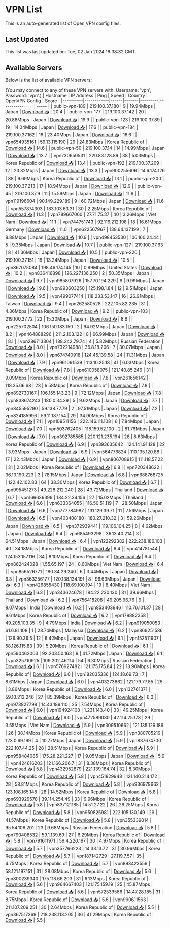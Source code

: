 # VPN List

This is an auto-generated list of Open VPN config files.

## Last Updated

This list was last updated on: Tue, 02 Jan 2024 16:38:32 GMT.

## Available Servers

Below is the list of available VPN servers:

(You may connect to any of these VPN servers with: Username: 'vpn', Password: 'vpn'.)
| Hostname | IP Address | Ping | Speed | Country | OpenVPN Config | Score |
|----------|------------|------|-------|---------|----------------| ----- |
| public-vpn-189 | 219.100.37.180 | 9 | 19.94Mbps | Japan | [Download 📥](./configs/server_0_JP.ovpn) | 20.4 |
| public-vpn-177 | 219.100.37.142 | 20 | 20.88Mbps | Japan | [Download 📥](./configs/server_1_JP.ovpn) | 19.9 |
| public-vpn-123 | 219.100.37.89 | 19 | 14.04Mbps | Japan | [Download 📥](./configs/server_2_JP.ovpn) | 17.6 |
| public-vpn-184 | 219.100.37.162 | 16 | 23.40Mbps | Japan | [Download 📥](./configs/server_3_JP.ovpn) | 16.6 |
| vpn654935161 | 59.13.115.190 | 29 | 24.83Mbps | Korea Republic of | [Download 📥](./configs/server_4_KR.ovpn) | 14.6 |
| public-vpn-50 | 219.100.37.14 | 14 | 14.99Mbps | Japan | [Download 📥](./configs/server_5_JP.ovpn) | 13.7 |
| vpn730650531 | 220.83.128.89 | 38 | 5.03Mbps | Korea Republic of | [Download 📥](./configs/server_6_KR.ovpn) | 13.4 |
| public-vpn-192 | 219.100.37.209 | 12 | 23.32Mbps | Japan | [Download 📥](./configs/server_7_JP.ovpn) | 13.3 |
| vpn900255606 | 14.6.174.126 | 88 | 9.69Mbps | Korea Republic of | [Download 📥](./configs/server_8_KR.ovpn) | 13.1 |
| public-vpn-200 | 219.100.37.213 | 17 | 18.94Mbps | Japan | [Download 📥](./configs/server_9_JP.ovpn) | 12.9 |
| public-vpn-45 | 219.100.37.9 | 11 | 15.59Mbps | Japan | [Download 📥](./configs/server_10_JP.ovpn) | 11.9 |
| vpn119196604 | 90.149.229.189 | 9 | 60.72Mbps | Japan | [Download 📥](./configs/server_11_JP.ovpn) | 11.6 |
| vpn557874303 | 183.103.63.31 | 30 | 2.25Mbps | Korea Republic of | [Download 📥](./configs/server_12_KR.ovpn) | 11.3 |
| vpn789667060 | 27.71.75.37 | 40 | 3.26Mbps | Viet Nam | [Download 📥](./configs/server_13_VN.ovpn) | 11.1 |
| vpn744751743 | 92.116.212.198 | 18 | 16.61Mbps | Germany | [Download 📥](./configs/server_14_DE.ovpn) | 11.0 |
| vpn622567967 | 138.64.137.199 | 7 | 8.88Mbps | Japan | [Download 📥](./configs/server_15_JP.ovpn) | 10.9 |
| vpn498453530 | 106.160.24.44 | 5 | 9.35Mbps | Japan | [Download 📥](./configs/server_16_JP.ovpn) | 10.7 |
| public-vpn-127 | 219.100.37.63 | 8 | 41.36Mbps | Japan | [Download 📥](./configs/server_17_JP.ovpn) | 10.5 |
| public-vpn-220 | 219.100.37.151 | 18 | 13.24Mbps | Japan | [Download 📥](./configs/server_18_JP.ovpn) | 10.5 |
| vpn867075084 | 198.46.174.145 | 10 | 0.99Mbps | United States | [Download 📥](./configs/server_19_US.ovpn) | 10.2 |
| vpn836416898 | 126.227.136.250 | 2 | 50.35Mbps | Japan | [Download 📥](./configs/server_20_JP.ovpn) | 9.7 |
| vpn985807926 | 157.70.194.229 | 9 | 9.99Mbps | Japan | [Download 📥](./configs/server_21_JP.ovpn) | 9.6 |
| vpn993603250 | 125.198.1.84 | 12 | 9.51Mbps | Japan | [Download 📥](./configs/server_22_JP.ovpn) | 9.5 |
| vpn499077414 | 118.233.53.147 | 16 | 26.91Mbps | Taiwan | [Download 📥](./configs/server_23_TW.ovpn) | 9.4 |
| vpn262580528 | 222.105.82.235 | 31 | 4.36Mbps | Korea Republic of | [Download 📥](./configs/server_24_KR.ovpn) | 9.2 |
| public-vpn-103 | 219.100.37.72 | 22 | 15.30Mbps | Japan | [Download 📥](./configs/server_25_JP.ovpn) | 8.6 |
| vpn225702504 | 106.150.183.150 | 2 | 94.92Mbps | Japan | [Download 📥](./configs/server_26_JP.ovpn) | 8.2 |
| vpn464888296 | 211.2.103.122 | 8 | 66.99Mbps | Japan | [Download 📥](./configs/server_27_JP.ovpn) | 8.1 |
| vpn286713304 | 188.242.79.74 | 4 | 5.82Mbps | Russian Federation | [Download 📥](./configs/server_28_RU.ovpn) | 8.0 |
| vpn732214988 | 36.8.18.206 | 7 | 30.07Mbps | Japan | [Download 📥](./configs/server_29_JP.ovpn) | 8.0 |
| vpn674740918 | 124.45.139.58 | 24 | 11.31Mbps | Japan | [Download 📥](./configs/server_30_JP.ovpn) | 7.9 |
| vpn961061539 | 113.10.25.18 | 41 | 6.03Mbps | Korea Republic of | [Download 📥](./configs/server_31_KR.ovpn) | 7.8 |
| vpn610058075 | 121.140.85.246 | 31 | 9.09Mbps | Korea Republic of | [Download 📥](./configs/server_32_KR.ovpn) | 7.8 |
| vpn261656142 | 118.35.66.68 | 23 | 6.58Mbps | Korea Republic of | [Download 📥](./configs/server_33_KR.ovpn) | 7.8 |
| vpn892730167 | 106.155.143.23 | 9 | 72.12Mbps | Japan | [Download 📥](./configs/server_34_JP.ovpn) | 7.8 |
| vpn838674243 | 180.0.34.39 | 5 | 9.62Mbps | Japan | [Download 📥](./configs/server_35_JP.ovpn) | 7.7 |
| vpn845595290 | 59.138.77.79 | 2 | 97.51Mbps | Japan | [Download 📥](./configs/server_36_JP.ovpn) | 7.2 |
| vpn824185996 | 59.11.187.154 | 29 | 34.90Mbps | Korea Republic of | [Download 📥](./configs/server_37_KR.ovpn) | 7.1 |
| vpn109511156 | 222.146.111.108 | 6 | 7.84Mbps | Japan | [Download 📥](./configs/server_38_JP.ovpn) | 7.0 |
| vpn503762405 | 118.159.52.100 | 2 | 81.76Mbps | Japan | [Download 📥](./configs/server_39_JP.ovpn) | 7.0 |
| vpn392785565 | 220.121.235.194 | 28 | 8.63Mbps | Korea Republic of | [Download 📥](./configs/server_40_KR.ovpn) | 6.9 |
| vpn393635642 | 124.141.91.128 | 22 | 3.93Mbps | Japan | [Download 📥](./configs/server_41_JP.ovpn) | 6.9 |
| vpn564776824 | 110.135.120.88 | 17 | 22.43Mbps | Japan | [Download 📥](./configs/server_42_JP.ovpn) | 6.9 |
| vpn806708915 | 111.118.57.22 | 31 | 2.02Mbps | Korea Republic of | [Download 📥](./configs/server_43_KR.ovpn) | 6.8 |
| vpn720348622 | 36.13.190.223 | 3 | 78.15Mbps | Japan | [Download 📥](./configs/server_44_JP.ovpn) | 6.8 |
| vpn688768725 | 122.42.102.83 | 64 | 38.30Mbps | Korea Republic of | [Download 📥](./configs/server_45_KR.ovpn) | 6.7 |
| vpn995451273 | 49.228.212.240 | 28 | 43.72Mbps | Thailand | [Download 📥](./configs/server_46_TH.ovpn) | 6.7 |
| vpn166636399 | 184.22.34.156 | 27 | 15.02Mbps | Thailand | [Download 📥](./configs/server_47_TH.ovpn) | 6.6 |
| vpn633364055 | 116.50.51.119 | 7 | 28.50Mbps | Japan | [Download 📥](./configs/server_48_JP.ovpn) | 6.6 |
| vpn777784987 | 131.129.39.71 | 11 | 7.56Mbps | Japan | [Download 📥](./configs/server_49_JP.ovpn) | 6.5 |
| vpn403408180 | 180.27.210.32 | 3 | 59.26Mbps | Japan | [Download 📥](./configs/server_50_JP.ovpn) | 6.5 |
| vpn372939441 | 119.106.104.25 | 8 | 4.62Mbps | Japan | [Download 📥](./configs/server_51_JP.ovpn) | 6.4 |
| vpn685493298 | 36.13.40.214 | 3 | 64.51Mbps | Japan | [Download 📥](./configs/server_52_JP.ovpn) | 6.4 |
| vpn122292382 | 222.238.186.103 | 40 | 34.18Mbps | Korea Republic of | [Download 📥](./configs/server_53_KR.ovpn) | 6.4 |
| vpn414781544 | 124.153.157.116 | 34 | 8.10Mbps | Korea Republic of | [Download 📥](./configs/server_54_KR.ovpn) | 6.4 |
| vpn862424028 | 1.55.65.197 | 24 | 8.60Mbps | Viet Nam | [Download 📥](./configs/server_55_VN.ovpn) | 6.4 |
| vpn856526771 | 180.34.29.240 | 6 | 3.44Mbps | Japan | [Download 📥](./configs/server_56_JP.ovpn) | 6.3 |
| vpn363256177 | 120.138.134.191 | 8 | 96.63Mbps | Japan | [Download 📥](./configs/server_57_JP.ovpn) | 6.3 |
| vpn426855430 | 118.69.100.194 | 19 | 8.40Mbps | Viet Nam | [Download 📥](./configs/server_58_VN.ovpn) | 6.3 |
| vpn343624678 | 184.22.230.130 | 31 | 39.66Mbps | Thailand | [Download 📥](./configs/server_59_TH.ovpn) | 6.2 |
| vpn756418208 | 49.205.96.76 | 9 | 8.07Mbps | India | [Download 📥](./configs/server_60_IN.ovpn) | 6.2 |
| vpn853403946 | 110.76.101.37 | 28 | 9.61Mbps | Korea Republic of | [Download 📥](./configs/server_61_KR.ovpn) | 6.2 |
| vpn179882358 | 49.205.103.35 | 9 | 4.79Mbps | India | [Download 📥](./configs/server_62_IN.ovpn) | 6.2 |
| vpn919050053 | 61.6.81.108 | 1 | 28.74Mbps | Malaysia | [Download 📥](./configs/server_63_MY.ovpn) | 6.2 |
| vpn869251586 | 126.90.36.5 | 12 | 6.42Mbps | Japan | [Download 📥](./configs/server_64_JP.ovpn) | 6.1 |
| vpn152511907 | 58.126.115.83 | 39 | 5.20Mbps | Korea Republic of | [Download 📥](./configs/server_65_KR.ovpn) | 6.1 |
| vpn590462003 | 92.203.50.163 | 9 | 41.72Mbps | Japan | [Download 📥](./configs/server_66_JP.ovpn) | 6.1 |
| vpn325710925 | 109.202.46.114 | 54 | 6.30Mbps | Russian Federation | [Download 📥](./configs/server_67_RU.ovpn) | 6.1 |
| vpn576927482 | 121.175.175.84 | 22 | 18.90Mbps | Korea Republic of | [Download 📥](./configs/server_68_KR.ovpn) | 6.0 |
| vpn182035336 | 124.18.69.73 | 7 | 8.61Mbps | Japan | [Download 📥](./configs/server_69_JP.ovpn) | 6.0 |
| vpn403273662 | 121.179.77.85 | 25 | 3.86Mbps | Korea Republic of | [Download 📥](./configs/server_70_KR.ovpn) | 6.0 |
| vpn132761371 | 59.10.213.246 | 27 | 85.39Mbps | Korea Republic of | [Download 📥](./configs/server_71_KR.ovpn) | 6.0 |
| vpn973827798 | 14.43.189.110 | 25 | 7.54Mbps | Korea Republic of | [Download 📥](./configs/server_72_KR.ovpn) | 6.0 |
| vpn194924108 | 1.231.143.40 | 33 | 49.25Mbps | Korea Republic of | [Download 📥](./configs/server_73_KR.ovpn) | 6.0 |
| vpn472589080 | 42.114.25.178 | 29 | 3.55Mbps | Viet Nam | [Download 📥](./configs/server_74_VN.ovpn) | 5.9 |
| vpn309510662 | 121.135.129.186 | 26 | 38.14Mbps | Korea Republic of | [Download 📥](./configs/server_75_KR.ovpn) | 5.9 |
| vpn380705219 | 123.0.69.199 | 4 | 10.77Mbps | Japan | [Download 📥](./configs/server_76_JP.ovpn) | 5.9 |
| vpn837674700 | 222.107.44.25 | 28 | 28.51Mbps | Korea Republic of | [Download 📥](./configs/server_77_KR.ovpn) | 5.9 |
| vpn958484085 | 175.28.221.227 | 17 | 9.05Mbps | Japan | [Download 📥](./configs/server_78_JP.ovpn) | 5.9 |
| vpn424616203 | 121.166.206.7 | 31 | 8.38Mbps | Korea Republic of | [Download 📥](./configs/server_79_KR.ovpn) | 5.8 |
| vpn432952879 | 221.139.164.74 | 32 | 8.30Mbps | Korea Republic of | [Download 📥](./configs/server_80_KR.ovpn) | 5.8 |
| vpn451829948 | 121.140.214.172 | 28 | 58.81Mbps | Korea Republic of | [Download 📥](./configs/server_81_KR.ovpn) | 5.8 |
| vpn936979662 | 123.108.165.148 | 28 | 14.52Mbps | Korea Republic of | [Download 📥](./configs/server_82_KR.ovpn) | 5.8 |
| vpn693929578 | 39.114.254.49 | 33 | 9.96Mbps | Korea Republic of | [Download 📥](./configs/server_83_KR.ovpn) | 5.8 |
| vpn837121185 | 14.51.27.22 | 26 | 28.25Mbps | Korea Republic of | [Download 📥](./configs/server_84_KR.ovpn) | 5.8 |
| vpn950825981 | 222.105.130.149 | 29 | 41.57Mbps | Korea Republic of | [Download 📥](./configs/server_85_KR.ovpn) | 5.8 |
| vpn355339014 | 95.54.106.201 | 23 | 9.68Mbps | Russian Federation | [Download 📥](./configs/server_86_RU.ovpn) | 5.8 |
| vpn790408532 | 59.1.139.69 | 27 | 6.29Mbps | Korea Republic of | [Download 📥](./configs/server_87_KR.ovpn) | 5.8 |
| vpn791611971 | 59.4.220.197 | 30 | 4.97Mbps | Korea Republic of | [Download 📥](./configs/server_88_KR.ovpn) | 5.7 |
| vpn357766223 | 14.33.13.72 | 31 | 30.96Mbps | Korea Republic of | [Download 📥](./configs/server_89_KR.ovpn) | 5.7 |
| vpn187142729 | 27.119.7.57 | 35 | 4.75Mbps | Korea Republic of | [Download 📥](./configs/server_90_KR.ovpn) | 5.7 |
| vpn893423559 | 58.121.197.151 | 31 | 28.08Mbps | Korea Republic of | [Download 📥](./configs/server_91_KR.ovpn) | 5.6 |
| vpn800239340 | 175.118.66.203 | 31 | 6.13Mbps | Korea Republic of | [Download 📥](./configs/server_92_KR.ovpn) | 5.6 |
| vpn964667403 | 121.175.159.19 | 25 | 45.87Mbps | Korea Republic of | [Download 📥](./configs/server_93_KR.ovpn) | 5.6 |
| vpn572539586 | 14.47.28.185 | 31 | 8.75Mbps | Korea Republic of | [Download 📥](./configs/server_94_KR.ovpn) | 5.6 |
| vpn990611563 | 211.107.209.251 | 30 | 2.64Mbps | Korea Republic of | [Download 📥](./configs/server_95_KR.ovpn) | 5.5 |
| vpn367517369 | 218.238.113.205 | 36 | 41.29Mbps | Korea Republic of | [Download 📥](./configs/server_96_KR.ovpn) | 5.5 |
